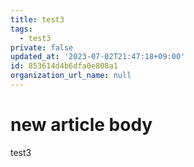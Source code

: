 ```yaml
---
title: test3
tags:
  - test3
private: false
updated_at: '2023-07-02T21:47:18+09:00'
id: 853614d4b6dfa0e808a1
organization_url_name: null
---
```

# new article body
test3
